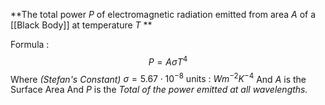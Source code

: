 **The total power $P$ of electromagnetic radiation emitted from area $A$ of a [[Black Body]] at temperature $T$ **

Formula :$$P=A\sigma T^4$$Where *(Stefan's Constant)* $\sigma =5.67\cdot10^{-8}\text{ units : }Wm^{-2}K^{-4}$
And $A$ is the Surface Area
And $P$ is the *Total of the power emitted at all wavelengths.*